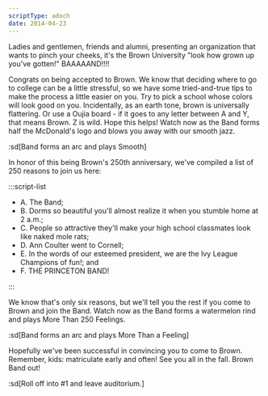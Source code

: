 ```yaml
---
scriptType: adoch
date: 2014-04-23
---
```


Ladies and gentlemen, friends and alumni, presenting an organization that wants to pinch your cheeks, it's the Brown University "look how grown up you've gotten!" BAAAAAND!!!!

Congrats on being accepted to Brown. We know that deciding where to go to college can be a little stressful, so we have some tried-and-true tips to make the process a little easier on you. Try to pick a school whose colors will look good on you. Incidentally, as an earth tone, brown is universally flattering. Or use a Oujia board - if it goes to any letter between A and Y, that means Brown. Z is wild. Hope this helps! Watch now as the Band forms half the McDonald's logo and blows you away with our smooth jazz.

:sd[Band forms an arc and plays Smooth]

In honor of this being Brown's 250th anniversary, we've compiled a list of 250 reasons to join us here:

:::script-list

- A. The Band;
- B. Dorms so beautiful you'll almost realize it when you stumble home at 2 a.m.;
- C. People so attractive they'll make your high school classmates look like naked mole rats;
- D. Ann Coulter went to Cornell;
- E. In the words of our esteemed president, we are the Ivy League Champions of fun!; and
- F. THE PRINCETON BAND!

:::

We know that's only six reasons, but we'll tell you the rest if you come to Brown and join the Band. Watch now as the Band forms a watermelon rind and plays More Than 250 Feelings.

:sd[Band forms an arc and plays More Than a Feeling]

Hopefully we've been successful in convincing you to come to Brown. Remember, kids: matriculate early and often! See you all in the fall. Brown Band out!

:sd[Roll off into #1 and leave auditorium.]
